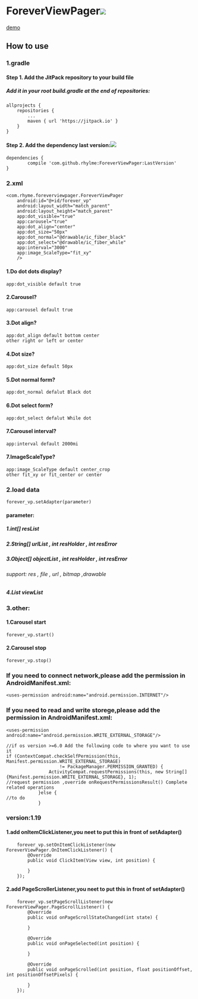 # ForeverViewPager[![](https://jitpack.io/v/rhylme/ForeverViewPager.svg)](https://jitpack.io/#rhylme/ForeverViewPager)
[demo](https://fir.im/y5z7)
## How to use
### 1.gradle
#### Step 1. Add the JitPack repository to your build file
##### Add it in your root build.gradle at the end of repositories:
    allprojects {
		repositories {
			...
			maven { url 'https://jitpack.io' }
		}
	}
#### Step 2. Add the dependency last version:[![](https://jitpack.io/v/rhylme/ForeverViewPager.svg)](https://jitpack.io/#rhylme/ForeverViewPager)
    dependencies {
	        compile 'com.github.rhylme:ForeverViewPager:LastVersion'
	}
### 2.xml
    <com.rhyme.foreverviewpager.ForeverViewPager
        android:id="@+id/forever_vp"
        android:layout_width="match_parent"
        android:layout_height="match_parent"
        app:dot_visible="true"
        app:carousel="true"
        app:dot_align="center"
        app:dot_size="50px"
        app:dot_normal="@drawable/ic_fiber_black"
        app:dot_select="@drawable/ic_fiber_while"
        app:interval="3000"
        app:image_ScaleType="fit_xy"
        />
#### 1.Do dot dots display? 
    app:dot_visible default true
#### 2.Carousel?
    app:carousel default true
#### 3.Dot align?
    app:dot_align default bottom center 
    other right or left or center
#### 4.Dot size?
    app:dot_size default 50px 
#### 5.Dot normal form?
    app:dot_normal defalut Black dot
#### 6.Dot select form?
    app:dot_select defalut While dot
#### 7.Carousel interval?
    app:interval default 2000mi
#### 7.ImageScaleType?
    app:image_ScaleType default center_crop
    other fit_xy or fit_center or center
    
 ### 2.load data
    forever_vp.setAdapter(parameter)
#### parameter:
##### 1.int[] resList
##### 2.String[] urlList , int resHolder , int resError
##### 3.Object[] objectList , int resHolder , int resError
###### support: res , file , url , bitmap ,drawable
##### 4.List<View> viewList
  
 ### 3.other:
#### 1.Carousel start
    forever_vp.start()
#### 2.Carousel stop
    forever_vp.stop()
 
 ### If you need to connect network,please add the permission in AndroidManifest.xml:
    <uses-permission android:name="android.permission.INTERNET"/>
 ### If you need to read and write storege,please add the permission in AndroidManifest.xml:
    <uses-permission android:name="android.permission.WRITE_EXTERNAL_STORAGE"/>
    
    //if os version >=6.0 Add the following code to where you want to use it
    if (ContextCompat.checkSelfPermission(this, Manifest.permission.WRITE_EXTERNAL_STORAGE)
                        != PackageManager.PERMISSION_GRANTED) {
                    ActivityCompat.requestPermissions(this, new String[]{Manifest.permission.WRITE_EXTERNAL_STORAGE}, 1);
    //request permission ,override onRequestPermissionsResult() Complete related operations
                }else {
    //to do
                }
### version:1.19
#### 1.add onItemClickListener,you neet to put this in front of setAdapter()
        forever_vp.setOnItemClickListener(new ForeverViewPager.OnItemClickListener() {
            @Override
            public void ClickItem(View view, int position) {
                
            }
        });
	
#### 2.add PageScrollerListener,you neet to put this in front of setAdapter()
        forever_vp.setPageScrollListener(new ForeverViewPager.PageScrollListener() {
            @Override
            public void onPageScrollStateChanged(int state) {

            }

            @Override
            public void onPageSelected(int position) {

            }

            @Override
            public void onPageScrolled(int position, float positionOffset, int positionOffsetPixels) {

            }
        });
